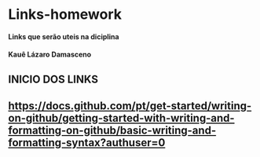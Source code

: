 # Links-homework
<h4>Links que serão uteis na diciplina<h4>
<h4>Kauê Lázaro Damasceno<h4>

<h2>INICIO DOS LINKS<h2>
<p>
  
  https://docs.github.com/pt/get-started/writing-on-github/getting-started-with-writing-and-formatting-on-github/basic-writing-and-formatting-syntax?authuser=0
<p>
